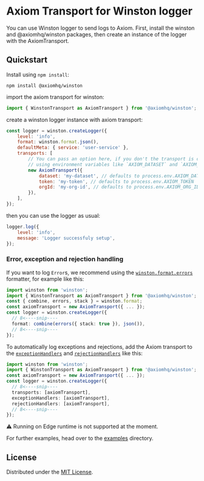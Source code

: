 # Axiom Transport for Winston logger

You can use Winston logger to send logs to Axiom. First, install the winston and @axiomhq/winston packages, then create an instance of the logger with the AxiomTransport.

## Quickstart

Install using `npm install`:

```shell
npm install @axiomhq/winston
```

import the axiom transport for winston:

```js
import { WinstonTransport as AxiomTransport } from '@axiomhq/winston';
```

create a winston logger instance with axiom transport:

```js
const logger = winston.createLogger({
    level: 'info',
    format: winston.format.json(),
    defaultMeta: { service: 'user-service' },
    transports: [
        // You can pass an option here, if you don't the transport is configured automatically
        // using environment variables like `AXIOM_DATASET` and `AXIOM_TOKEN`
        new AxiomTransport({
            dataset: 'my-dataset', // defaults to process.env.AXIOM_DATASET
            token: 'my-token', // defaults to process.env.AXIOM_TOKEN
            orgId: 'my-org-id', // defaults to process.env.AXIOM_ORG_ID
        }),
    ],
});
```

then you can use the logger as usual:

```js
logger.log({
    level: 'info',
    message: 'Logger successfuly setup',
});
```

### Error, exception and rejection handling

If you want to log `Error`s, we recommend using the
[`winston.format.errors`](https://github.com/winstonjs/logform#errors)
formatter, for example like this:

```ts
import winston from 'winston';
import { WinstonTransport as AxiomTransport } from '@axiomhq/winston';
const { combine, errors, stack } = winston.format;
const axiomTransport = new AxiomTransport({ ... });
const logger = winston.createLogger({
  // 8<----snip----
  format: combine(errors({ stack: true }), json()),
  // 8<----snip----
});
```

To automatically log exceptions and rejections, add the Axiom transport to the
[`exceptionHandlers`](https://github.com/winstonjs/winston#exceptions) and
[`rejectionHandlers`](https://github.com/winstonjs/winston#rejections) like
this:

```ts
import winston from 'winston';
import { WinstonTransport as AxiomTransport } from '@axiomhq/winston';
const axiomTransport = new AxiomTransport({ ... });
const logger = winston.createLogger({
  // 8<----snip----
  transports: [axiomTransport],
  exceptionHandlers: [axiomTransport],
  rejectionHandlers: [axiomTransport],
  // 8<----snip----
});
```

:warning: Running on Edge runtime is not supported at the moment.

For further examples, head over to the [examples](../../examples/winston/) directory.

## License

Distributed under the [MIT License](../../LICENSE).
